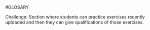 #GLOSARY

Challenge: Section where students can practice exercises recently uploaded and then they can give qualifications of those exercises.
